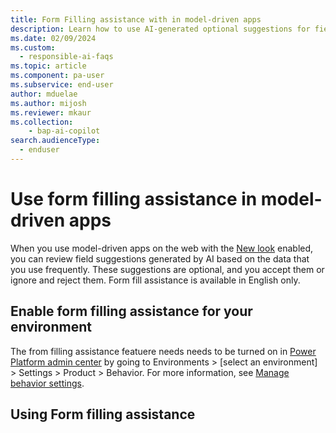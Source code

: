 ```yaml
---
title: Form Filling assistance with in model-driven apps 
description: Learn how to use AI-generated optional suggestions for fields in a form.
ms.date: 02/09/2024
ms.custom: 
  - responsible-ai-faqs
ms.topic: article
ms.component: pa-user
ms.subservice: end-user
author: mduelae
ms.author: mijosh
ms.reviewer: mkaur
ms.collection: 
    - bap-ai-copilot 
search.audienceType: 
  - enduser
---
```


# Use form filling assistance in model-driven apps

When you use model-driven apps on the web with the [New look](modern-fluent-design.md) enabled, you can review field suggestions generated by AI based on the data that you use frequently. These suggestions are optional, and you accept them or ignore and reject them. Form fill assistance is available in English only. 

## Enable form filling assistance for your environment 

The from filling assistance featuere needs needs to be turned on in [Power Platform admin center](https://admin.powerplatform.microsoft.com/) by going to Environments > [select an environment] > Settings > Product > Behavior. For more information, see [Manage behavior settings](/power-platform/admin/settings-behavior).


## Using Form filling assistance 
